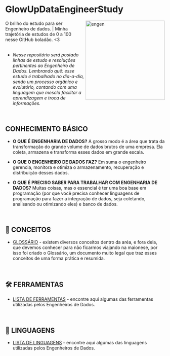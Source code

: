 # GlowUpDataEngineerStudy
  <img align="right" alt="engen" width="250" src="https://datamarte.com/wp-content/uploads/2021/06/giphy-1.gif">

O brilho do estudo para ser Engenheiro de dados. | Minha trajetória de estudos de 0 a 100 nesse GitHub boladão. &lt;3
<br />
<br />
* *Nesse repositório será postado linhas de estudo e resoluções pertinentes ao Engenheiro de Dados.
Lembrando quê: esse estudo é trabalhado no dia-a-dia, sendo um processo orgânico e evolutório, contando com uma linguagem que mescla facilitar a aprendizagem e troca de informações.*
<br />

## CONHECIMENTO BÁSICO
*  **O QUE É ENGENHARIA DE DADOS?** A grosso modo é a área que trata da transformação do grande volume de dados brutos de uma empresa. Ela coleta, armazena e transforma esses dados em grande escala.

* **O QUE O ENGENHEIRO DE DADOS FAZ?** Em suma o engenheiro gerencia, monitora e otimiza o armazenamento, recuperação e distribuição desses dados.

* **O QUE É PRECISO SABER PARA TRABALHAR COM ENGENHARIA DE DADOS?** Muitas coisas, mas o essencial é ter uma boa base em programação (por que você precisa conhecer linguagens de programação para fazer a integração de dados, seja coletando, analisando ou otimizando eles) e banco de dados.
<br>

## :bookmark_tabs: CONCEITOS
* [GLOSSÁRIO](https://github.com/Isiumlord/GlowUpDataEngineerStudy/blob/main/Glossario.md) - existem diversos conceitos dentro da aréa, e fora dela, que devemos conhecer para não ficarmos viajando na maionese, por isso foi criado o Glossário, um documento muito legal que traz esses conceitos de uma forma prática e resumida.
<br>

## 🛠 FERRAMENTAS
* [LISTA DE FERRAMENTAS](https://github.com/Isiumlord/GlowUpDataEngineerStudy/tree/main/Ferramentas) - encontre aqui algumas das ferramentas utilizadas pelos Engenheiros de Dados.
<br>

## :bookmark: LINGUAGENS
* [LISTA DE LINGUAGENS](https://github.com/Isiumlord/GlowUpDataEngineerStudy/tree/main/Linguagens) - encontre aqui algumas das linguagens utilizadas pelos Engenheiros de Dados.

